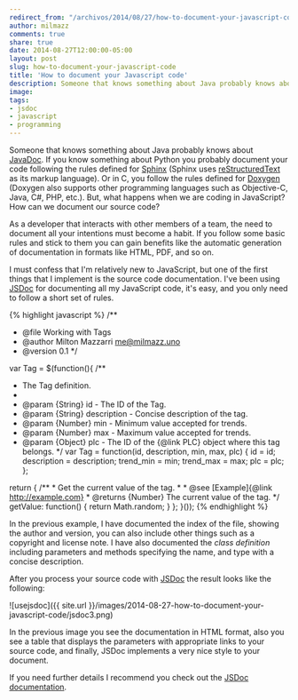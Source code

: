```yaml
---
redirect_from: "/archivos/2014/08/27/how-to-document-your-javascript-code/"
author: milmazz
comments: true
share: true
date: 2014-08-27T12:00:00-05:00
layout: post
slug: how-to-document-your-javascript-code
title: 'How to document your Javascript code'
description: Someone that knows something about Java probably knows about JavaDoc. If you know something about Python you probably document your code following the rules defined for Sphinx. Or in C, you follow the rules defined for Doxygen. But, what happens when we are coding in JavaScript? How can we document our source code?
image:
tags:
- jsdoc
- javascript
- programming
---
```


Someone that knows something about Java probably knows about [JavaDoc][]. If you
know something about Python you probably document your code following the rules
defined for [Sphinx][] (Sphinx uses [reStructuredText][] as its markup
language). Or in C, you follow the rules defined for [Doxygen][] (Doxygen also
supports other programming languages such as Objective-C, Java, C#, PHP, etc.).
But, what happens when we are coding in JavaScript? How can we document our
source code?

As a developer that interacts with other members of a team, the need to document
all your intentions must become a habit. If you follow some basic rules and
stick to them you can gain benefits like the automatic generation of
documentation in formats like HTML, PDF, and so on. 

I must confess that I'm relatively new to JavaScript, but one of the first
things that I implement is the source code documentation. I've been using
[JSDoc][] for documenting all my JavaScript code, it's easy, and you only need
to follow a short set of rules.

{% highlight javascript %}
/**
 * @file Working with Tags
 * @author Milton Mazzarri <me@milmazz.uno>
 * @version 0.1
 */

var Tag = $(function(){
  /**
   * The Tag definition.
   *
   * @param {String} id - The ID of the Tag.
   * @param {String} description - Concise description of the tag.
   * @param {Number} min - Minimum value accepted for trends.
   * @param {Number} max - Maximum value accepted for trends.
   * @param {Object} plc - The ID of the {@link PLC} object where this tag belongs.
   */
  var Tag = function(id, description, min, max, plc) {
    id = id;
    description = description;
    trend_min = min;
    trend_max = max;
    plc = plc;
  };

  return {
    /**
     * Get the current value of the tag.
     *
     * @see [Example]{@link http://example.com}
     * @returns {Number} The current value of the tag.
     */
    getValue: function() {
      return Math.random;
    }
  };
 }());
 {% endhighlight %}

In the previous example, I have documented the index of the file, showing the
author and version, you can also include other things such as a copyright and
license note. I have also documented the *class definition* including parameters
and methods specifying the name, and type with a concise description.

After you process your source code with [JSDoc][] the result looks like the
following:

![usejsdoc]({{ site.url }}/images/2014-08-27-how-to-document-your-javascript-code/jsdoc3.png)

In the previous image you see the documentation in HTML format, also you see a
table that displays the parameters with appropriate links to your source code,
and finally, JSDoc implements a very nice style to your document.

If you need further details I recommend you check out the [JSDoc documentation].

[JSDoc documentation]: http://usejsdoc.org/index.html
[JSDoc]: http://usejsdoc.org/
[JavaDoc]: http://en.wikipedia.org/wiki/Javadoc
[Doxygen]: http://www.stack.nl/~dimitri/doxygen/
[Sphinx]: http://sphinx-doc.org
[reStructuredText]: http://docutils.sf.net/rst.html
